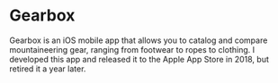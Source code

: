 # Gearbox

Gearbox is an iOS mobile app that allows you to catalog and compare mountaineering gear, ranging from footwear to ropes to clothing. I developed this app and released it to the Apple App Store in 2018, but retired it a year later. 
